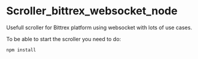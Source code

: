 # Scroller_bittrex_websocket_node
Usefull scroller for Bittrex platform using websocket with lots of use cases.

To be able to start the scroller you need to do:

```
npm install
```
